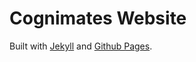 # Cognimates Website 

Built with [Jekyll](https://jekyllrb.com/) and [Github Pages](https://pages.github.com/).